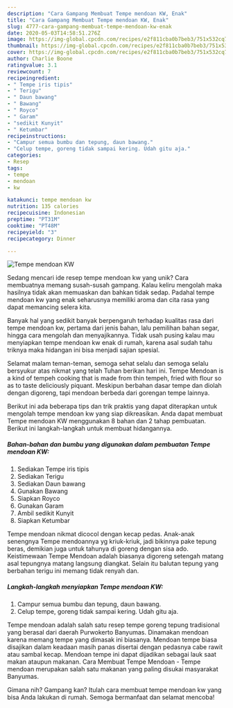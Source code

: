 ```yaml
---
description: "Cara Gampang Membuat Tempe mendoan KW, Enak"
title: "Cara Gampang Membuat Tempe mendoan KW, Enak"
slug: 4777-cara-gampang-membuat-tempe-mendoan-kw-enak
date: 2020-05-03T14:58:51.276Z
image: https://img-global.cpcdn.com/recipes/e2f811cba0b7beb3/751x532cq70/tempe-mendoan-kw-foto-resep-utama.jpg
thumbnail: https://img-global.cpcdn.com/recipes/e2f811cba0b7beb3/751x532cq70/tempe-mendoan-kw-foto-resep-utama.jpg
cover: https://img-global.cpcdn.com/recipes/e2f811cba0b7beb3/751x532cq70/tempe-mendoan-kw-foto-resep-utama.jpg
author: Charlie Boone
ratingvalue: 3.1
reviewcount: 7
recipeingredient:
- " Tempe iris tipis"
- " Terigu"
- " Daun bawang"
- " Bawang"
- " Royco"
- " Garam"
- "sedikit Kunyit"
- " Ketumbar"
recipeinstructions:
- "Campur semua bumbu dan tepung, daun bawang."
- "Celup tempe, goreng tidak sampai kering. Udah gitu aja."
categories:
- Resep
tags:
- tempe
- mendoan
- kw

katakunci: tempe mendoan kw 
nutrition: 135 calories
recipecuisine: Indonesian
preptime: "PT31M"
cooktime: "PT48M"
recipeyield: "3"
recipecategory: Dinner

---
```



![Tempe mendoan KW](https://img-global.cpcdn.com/recipes/e2f811cba0b7beb3/751x532cq70/tempe-mendoan-kw-foto-resep-utama.jpg)

Sedang mencari ide resep tempe mendoan kw yang unik? Cara membuatnya memang susah-susah gampang. Kalau keliru mengolah maka hasilnya tidak akan memuaskan dan bahkan tidak sedap. Padahal tempe mendoan kw yang enak seharusnya memiliki aroma dan cita rasa yang dapat memancing selera kita.

Banyak hal yang sedikit banyak berpengaruh terhadap kualitas rasa dari tempe mendoan kw, pertama dari jenis bahan, lalu pemilihan bahan segar, hingga cara mengolah dan menyajikannya. Tidak usah pusing kalau mau menyiapkan tempe mendoan kw enak di rumah, karena asal sudah tahu triknya maka hidangan ini bisa menjadi sajian spesial.

Selamat malam teman-teman, semoga sehat selalu dan semoga selalu bersyukur atas nikmat yang telah Tuhan berikan hari ini. Tempe Mendoan is a kind of tempeh cooking that is made from thin tempeh, fried with flour so as to taste deliciously piquant. Meskipun berbahan dasar tempe dan diolah dengan digoreng, tapi mendoan berbeda dari gorengan tempe lainnya.


Berikut ini ada beberapa tips dan trik praktis yang dapat diterapkan untuk mengolah tempe mendoan kw yang siap dikreasikan. Anda dapat membuat Tempe mendoan KW menggunakan 8 bahan dan 2 tahap pembuatan. Berikut ini langkah-langkah untuk membuat hidangannya.

<!--inarticleads1-->

##### Bahan-bahan dan bumbu yang digunakan dalam pembuatan Tempe mendoan KW:

1. Sediakan  Tempe iris tipis
1. Sediakan  Terigu
1. Sediakan  Daun bawang
1. Gunakan  Bawang
1. Siapkan  Royco
1. Gunakan  Garam
1. Ambil sedikit Kunyit
1. Siapkan  Ketumbar


Tempe mendoan nikmat dicocol dengan kecap pedas. Anak-anak senengnya Tempe mendoannya yg kriuk-kriuk, jadi bikinnya pake tepung beras, demikian juga untuk tahunya di goreng dengan sisa ado. Keistimewaan Tempe Mendoan adalah biasanya digoreng setengah matang asal tepungnya matang langsung diangkat. Selain itu balutan tepung yang berbahan terigu ini memang tidak renyah dan. 

<!--inarticleads2-->

##### Langkah-langkah menyiapkan Tempe mendoan KW:

1. Campur semua bumbu dan tepung, daun bawang.
1. Celup tempe, goreng tidak sampai kering. Udah gitu aja.


Tempe mendoan adalah salah satu resep tempe goreng tepung tradisional yang berasal dari daerah Purwokerto Banyumas. Dinamakan mendoan karena memang tempe yang dimasak ini biasanya. Mendoan tempe biasa disajikan dalam keadaan masih panas disertai dengan pedasnya cabe rawit atau sambal kecap. Mendoan tempe ini dapat dijadikan sebagai lauk saat makan ataupun makanan. Cara Membuat Tempe Mendoan - Tempe mendoan merupakan salah satu makanan yang paling disukai masyarakat Banyumas. 

Gimana nih? Gampang kan? Itulah cara membuat tempe mendoan kw yang bisa Anda lakukan di rumah. Semoga bermanfaat dan selamat mencoba!
